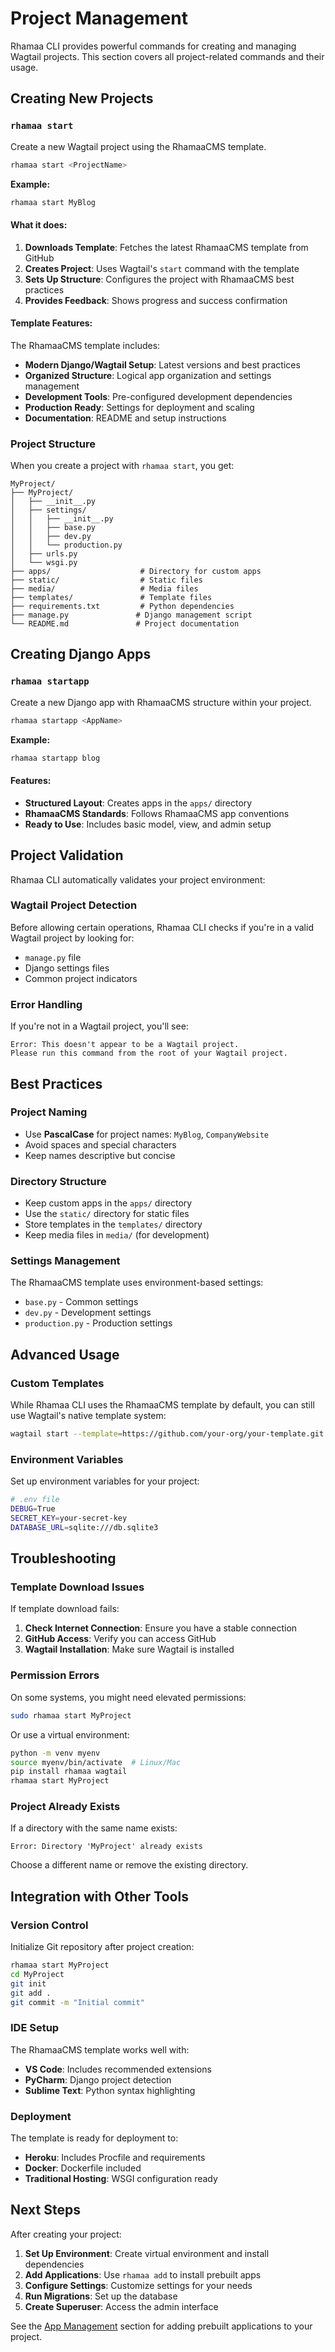 # Project Management

Rhamaa CLI provides powerful commands for creating and managing Wagtail projects. This section covers all project-related commands and their usage.

## Creating New Projects

### `rhamaa start`

Create a new Wagtail project using the RhamaaCMS template.

```bash
rhamaa start <ProjectName>
```

**Example:**
```bash
rhamaa start MyBlog
```

#### What it does:

1. **Downloads Template**: Fetches the latest RhamaaCMS template from GitHub
2. **Creates Project**: Uses Wagtail's `start` command with the template
3. **Sets Up Structure**: Configures the project with RhamaaCMS best practices
4. **Provides Feedback**: Shows progress and success confirmation

#### Template Features:

The RhamaaCMS template includes:

- **Modern Django/Wagtail Setup**: Latest versions and best practices
- **Organized Structure**: Logical app organization and settings management
- **Development Tools**: Pre-configured development dependencies
- **Production Ready**: Settings for deployment and scaling
- **Documentation**: README and setup instructions

### Project Structure

When you create a project with `rhamaa start`, you get:

```
MyProject/
├── MyProject/
│   ├── __init__.py
│   ├── settings/
│   │   ├── __init__.py
│   │   ├── base.py
│   │   ├── dev.py
│   │   └── production.py
│   ├── urls.py
│   └── wsgi.py
├── apps/                    # Directory for custom apps
├── static/                  # Static files
├── media/                   # Media files
├── templates/               # Template files
├── requirements.txt         # Python dependencies
├── manage.py               # Django management script
└── README.md               # Project documentation
```

## Creating Django Apps

### `rhamaa startapp`

Create a new Django app with RhamaaCMS structure within your project.

```bash
rhamaa startapp <AppName>
```

**Example:**
```bash
rhamaa startapp blog
```

#### Features:

- **Structured Layout**: Creates apps in the `apps/` directory
- **RhamaaCMS Standards**: Follows RhamaaCMS app conventions
- **Ready to Use**: Includes basic model, view, and admin setup

## Project Validation

Rhamaa CLI automatically validates your project environment:

### Wagtail Project Detection

Before allowing certain operations, Rhamaa CLI checks if you're in a valid Wagtail project by looking for:

- `manage.py` file
- Django settings files
- Common project indicators

### Error Handling

If you're not in a Wagtail project, you'll see:

```
Error: This doesn't appear to be a Wagtail project.
Please run this command from the root of your Wagtail project.
```

## Best Practices

### Project Naming

- Use **PascalCase** for project names: `MyBlog`, `CompanyWebsite`
- Avoid spaces and special characters
- Keep names descriptive but concise

### Directory Structure

- Keep custom apps in the `apps/` directory
- Use the `static/` directory for static files
- Store templates in the `templates/` directory
- Keep media files in `media/` (for development)

### Settings Management

The RhamaaCMS template uses environment-based settings:

- `base.py` - Common settings
- `dev.py` - Development settings
- `production.py` - Production settings

## Advanced Usage

### Custom Templates

While Rhamaa CLI uses the RhamaaCMS template by default, you can still use Wagtail's native template system:

```bash
wagtail start --template=https://github.com/your-org/your-template.git MyProject
```

### Environment Variables

Set up environment variables for your project:

```bash
# .env file
DEBUG=True
SECRET_KEY=your-secret-key
DATABASE_URL=sqlite:///db.sqlite3
```

## Troubleshooting

### Template Download Issues

If template download fails:

1. **Check Internet Connection**: Ensure you have a stable connection
2. **GitHub Access**: Verify you can access GitHub
3. **Wagtail Installation**: Make sure Wagtail is installed

### Permission Errors

On some systems, you might need elevated permissions:

```bash
sudo rhamaa start MyProject
```

Or use a virtual environment:

```bash
python -m venv myenv
source myenv/bin/activate  # Linux/Mac
pip install rhamaa wagtail
rhamaa start MyProject
```

### Project Already Exists

If a directory with the same name exists:

```
Error: Directory 'MyProject' already exists
```

Choose a different name or remove the existing directory.

## Integration with Other Tools

### Version Control

Initialize Git repository after project creation:

```bash
rhamaa start MyProject
cd MyProject
git init
git add .
git commit -m "Initial commit"
```

### IDE Setup

The RhamaaCMS template works well with:

- **VS Code**: Includes recommended extensions
- **PyCharm**: Django project detection
- **Sublime Text**: Python syntax highlighting

### Deployment

The template is ready for deployment to:

- **Heroku**: Includes Procfile and requirements
- **Docker**: Dockerfile included
- **Traditional Hosting**: WSGI configuration ready

## Next Steps

After creating your project:

1. **Set Up Environment**: Create virtual environment and install dependencies
2. **Add Applications**: Use `rhamaa add` to install prebuilt apps
3. **Configure Settings**: Customize settings for your needs
4. **Run Migrations**: Set up the database
5. **Create Superuser**: Access the admin interface

See the [App Management](app-management.md) section for adding prebuilt applications to your project.